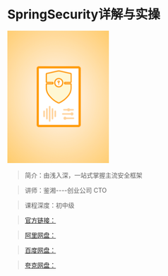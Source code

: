 # SpringSecurity详解与实操

![img](../../assets/CioPOWC90SiAcLCqAAA305pdLPU312.png)

> 简介：由浅入深，一站式掌握主流安全框架

> 讲师：鉴湘----创业公司 CTO

> 课程深度：初中级

> [官方链接：]()

> [阿里网盘：]()

> [百度网盘：]()

> [夸克网盘：]()
